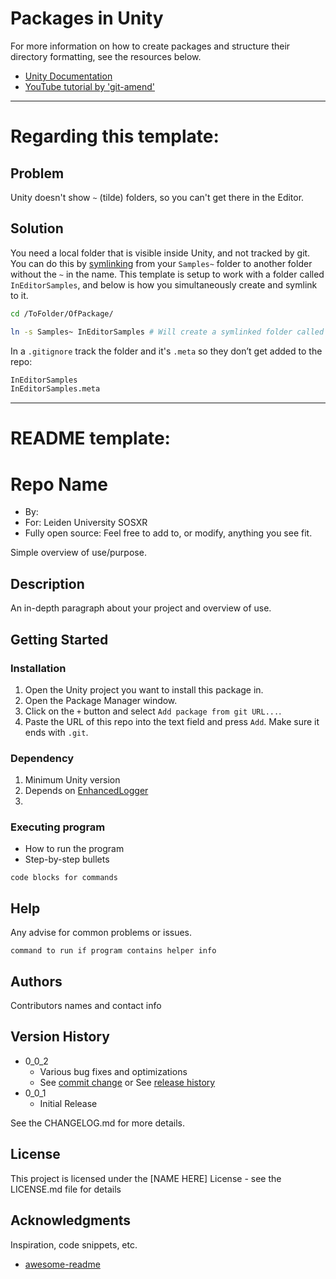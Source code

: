 # Packages in Unity

For more information on how to create packages and structure their directory formatting, see the resources below.
- [Unity Documentation](https://docs.unity3d.com/6000.1/Documentation/Manual/CustomPackages.html)
- [YouTube tutorial by 'git-amend'](https://www.youtube.com/watch?v=f2xW24xyDEg&t=190s)


----

# Regarding this template:

## Problem

Unity doesn't show `~` (tilde) folders, so you can't get there in the Editor.

## Solution

You need a local folder that is visible inside Unity, and not tracked by git.
You can do this by [symlinking](https://docs.unity.com/ugs/en-us/manual/devops/manual/symlink-support) from your `Samples~` folder to another folder without the `~` in the name. This template is setup to work with a folder called `InEditorSamples`, and below is how you simultaneously create and symlink to it. 

```bash
cd /ToFolder/OfPackage/

ln -s Samples~ InEditorSamples # Will create a symlinked folder called InEditorSamples
```

In a `.gitignore` track the folder and it's `.meta` so they don’t get added to the repo:

```bash 
InEditorSamples
InEditorSamples.meta
```

----


# README template:

# Repo Name

- By: 
- For: Leiden University SOSXR
- Fully open source: Feel free to add to, or modify, anything you see fit.


Simple overview of use/purpose.

## Description

An in-depth paragraph about your project and overview of use.

## Getting Started
### Installation

1. Open the Unity project you want to install this package in.
2. Open the Package Manager window.
3. Click on the `+` button and select `Add package from git URL...`.
4. Paste the URL of this repo into the text field and press `Add`. Make sure it ends with `.git`.

### Dependency
1. Minimum Unity version
2. Depends on [EnhancedLogger](https://github.com/solo-fsw/sosxr-unity-enhancedlogger)
3. 

### Executing program

* How to run the program
* Step-by-step bullets
```
code blocks for commands
```


## Help

Any advise for common problems or issues.
```
command to run if program contains helper info
```


## Authors

Contributors names and contact info


## Version History

* 0_0_2
    * Various bug fixes and optimizations
    * See [commit change]() or See [release history]()
* 0_0_1
    * Initial Release

See the CHANGELOG.md for more details.


## License

This project is licensed under the [NAME HERE] License - see the LICENSE.md file for details


## Acknowledgments

Inspiration, code snippets, etc.
* [awesome-readme](https://github.com/matiassingers/awesome-readme)


